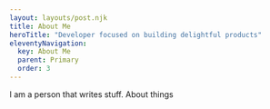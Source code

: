 ```yaml
---
layout: layouts/post.njk
title: About Me
heroTitle: "Developer focused on building delightful products"
eleventyNavigation:
  key: About Me
  parent: Primary
  order: 3
---
```


I am a person that writes stuff. About things
